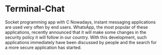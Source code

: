 # Terminal-Chat
Socket programming app with C
Nowadays, instant messaging applications are used very often by end users. WhatsApp, the most popular of these applications, recently announced that it will make some changes in the security policy it will follow in our country. With this development, such applications immediately have been discussed by people and the search for a more secure application has started.
